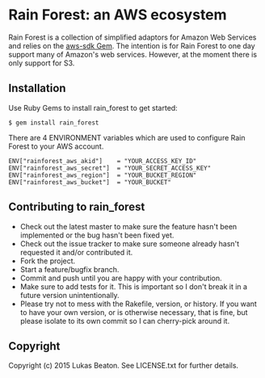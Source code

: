 # Rain Forest: an AWS ecosystem

Rain Forest is a collection of simplified adaptors for Amazon Web Services and relies on the [aws-sdk Gem](https://rubygems.org/gems/aws-sdk). The intention is for Rain Forest to one day support many of Amazon's web services. However, at the moment there is only support for S3.

## Installation

Use Ruby Gems to install rain_forest to get started:

    $ gem install rain_forest

There are 4 ENVIRONMENT variables which are used to configure Rain Forest to your AWS account.

    ENV["rainforest_aws_akid"]    = "YOUR_ACCESS_KEY_ID"
    ENV["rainforest_aws_secret"]  = "YOUR_SECRET_ACCESS_KEY"
    ENV["rainforest_aws_region"]  = "YOUR_BUCKET_REGION"
    ENV["rainforest_aws_bucket"]  = "YOUR_BUCKET"


## Contributing to rain_forest
 
* Check out the latest master to make sure the feature hasn't been implemented or the bug hasn't been fixed yet.
* Check out the issue tracker to make sure someone already hasn't requested it and/or contributed it.
* Fork the project.
* Start a feature/bugfix branch.
* Commit and push until you are happy with your contribution.
* Make sure to add tests for it. This is important so I don't break it in a future version unintentionally.
* Please try not to mess with the Rakefile, version, or history. If you want to have your own version, or is otherwise necessary, that is fine, but please isolate to its own commit so I can cherry-pick around it.

## Copyright

Copyright (c) 2015 Lukas Beaton. See LICENSE.txt for
further details.

